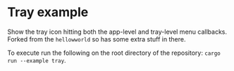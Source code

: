 # Tray example

Show the tray icon hitting both the app-level and tray-level menu callbacks. Forked from the `hellowworld` so has some extra stuff in there.

To execute run the following on the root directory of the repository: `cargo run --example tray`.
